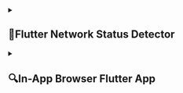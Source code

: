 <details> 
  <summary><h2>📶Flutter Network Status Detector</h2></summary>
  
# Flutter Network Status Detector

![Network Status Detector](https://github.com/Aayush014/adv_flutter_ch3/assets/133498952/5e01916a-fffc-4b20-9709-b2504a1092b2)


## Overview

**Flutter Network Status Detector** is a Flutter application that detects the internet or WiFi connectivity status in real-time and updates the UI accordingly. This application is designed to provide users with immediate feedback about their network connection status.

## Features

- **Real-time Network Detection**: Detects changes in internet or WiFi connectivity instantly.
- **Dynamic UI Updates**: Displays different interfaces depending on the network status.
- **Cross-Platform**: Runs on both Android and iOS devices.
- **Minimal Dependencies**: Lightweight and efficient performance.

## Screenshots
### Online
<p>
    <table align="center">
      <tr>
        <td><img src="https://github.com/Aayush014/adv_flutter_ch3/assets/133498952/f48b3f30-6a7d-4ccd-9a2f-bbd404f0a989" alt="Image 2" width="180" height="auto"></td>
      </tr>
    </table>    
</p>

### Offline
<p>
    <table align="center">
      <tr>
        <td><img src="https://github.com/Aayush014/adv_flutter_ch3/assets/133498952/ae654cd8-761f-490d-ab2c-890521500c17" alt="Image 2" width="180" height="auto"></td>
      </tr>
    </table>    
</p>


### Video

https://github.com/Aayush014/adv_flutter_ch3/assets/133498952/f163bb0d-afba-466b-a9d4-aa2c83c54a75


## Getting Started

Follow these instructions to get a copy of the project up and running on your local machine for development and testing purposes.

### Prerequisites

- [Flutter](https://flutter.dev) installed on your machine.
- [Dart](https://dart.dev) SDK.

### Installation Steps

1. *Clone the repository:*

    ```bash
    git clone https://github.com/Aayush014/adv_flutter_ch3.git
    ```

2. *Install dependencies:*

    ```bash
    flutter pub get
    ```

3. *Run the app:*

    ```bash
    flutter run
    ```
    
## Usage
Once the application is running, it will automatically detect your network status. Here's a step-by-step guide on how to use the app.

## Code Overview
```dart
StreamBuilder(
      stream: Connectivity().onConnectivityChanged,
      builder: (context, snapshot) {
        if (snapshot.data!.contains(ConnectivityResult.mobile)) {
          return Center(child: Text('Mobile is connected to Mobile Data'));
        } else if (snapshot.data!.contains(ConnectivityResult.wifi)) {
          return Center(child: Text('Mobile is connected to Wifi'));
        } else {
          return Center(
            child: Container(
              height: 350,
              width: 450,
              decoration: const BoxDecoration(
                color: Colors.red,
                image: DecorationImage(
                  fit: BoxFit.cover,
                  image: AssetImage('assets/gifs/giphy.gif'),
                ),
              ),
            ),
          );
        }
      },
    );
```
### Technologies Used
- *Flutter*: For building the cross-platform mobile application.
- *Dart*: The programming language used by Flutter.

```bash
flutter-network-status-detector/
├── android/
├── ios/
├── lib/
│   ├── main.dart
│   ├── screens/
│   │   ├── home_screen.dart
│   │   ├── online_screen.dart
│   │   └── offline_screen.dart
├── test/
├── .gitignore
├── pubspec.yaml
└── README.md
```
## Key Files
- *main.dart*: The entry point for the application.
- *home_screen.dart*: The main screen that handles navigation and initial network detection.
- *online_screen.dart*: The screen displayed when the network is connected.
- *offline.dart*: The screen displayed when the network is disconnected.

### Contributing
Contributions are what make the open-source community such an amazing place to learn, inspire, and create. Any contributions you make are greatly appreciated.

If you would like to contribute to this project, please follow these steps:

1. Fork the repository.
2. Create a new branch (git checkout -b feature/YourFeature).
3. Commit your changes (git commit -am 'Add some feature').
4. Push to the branch (git push origin feature/YourFeature).
5. Create a new Pull Request.

### License
Distributed under the MIT License. See `LICENSE` for more information.

### Contact
My Mail - aayushpatel01411@gmail.com
</details>
<details>
  <summary><h2>🔍In-App Browser Flutter App</h2></summary>

A single-page Flutter application that displays an in-app browser using the `flutter_inappwebview` package. This app is designed to provide a seamless web browsing experience within a Flutter application.

## Features

- **In-App Browser:** Embed a fully functional web browser within your Flutter app.
- **Smooth Performance:** Optimized for smooth browsing experience.
- **Cross-Platform:** Works on both Android and iOS.
- **Customizable:** Easily customizable to fit your app's design and functionality needs.

## Screenshots

<details> 
  <summary><h2>📸Photos</h2></summary>
  <p>
    <table align="center">
  <tr>
    <td><img src="https://github.com/Aayush014/adv_flutter_ch3/assets/133498952/dcbbc047-8665-4a9d-b77c-65278d5a2436" alt="Image 2" width="180" height="auto"></td>
    <td><img src="https://github.com/Aayush014/adv_flutter_ch3/assets/133498952/220e007d-e3ef-4374-9284-07c8ed68504e" alt="Image 2" width="180" height="auto"></td>
  </tr>
    </table>    
  </p>
  </details>
  <details> 
  <summary><h2>📽️Video</h2></summary>
  <p>
    <table align="center">
  <tr>
    <video src ="https://github.com/Aayush014/adv_flutter_ch3/assets/133498952/c135fac2-cbcf-4b12-8c75-cfb299e28fb0"></video> </h1>
  </tr>
    </table>   
  </p>
  </details>

## Getting Started

### Prerequisites

- Flutter SDK: [Install Flutter](https://flutter.dev/docs/get-started/install)
- Dart: [Install Dart](https://dart.dev/get-dart)

### Installation

1. *Clone the repository:*

    ```bash
    git clone https://github.com/Aayush014/adv_flutter_ch3.git
    ```

2. *Install dependencies:*

    ```bash
    flutter pub get
    ```

3. *Run the app:*

    ```bash
    flutter run
    ```
## Code Example
```dart
InAppWebView(
        initialUrlRequest: URLRequest(url: Uri.parse("https://www.google.com")),
        onWebViewCreated: (controller) {
          webViewController = controller;
        },
      ),
    );
```

## Contributing

If you would like to contribute to this project, please follow these steps:

1. Fork the repository.
2. Create a new branch (git checkout -b feature/YourFeature).
3. Commit your changes (git commit -am 'Add some feature').
4. Push to the branch (git push origin feature/YourFeature).
5. Create a new Pull Request.

## License

This project is licensed under the MIT License - see the [LICENSE](LICENSE) file for details.

## Contact

If you have any questions or suggestions, feel free to open an issue or contact me at [aayushpatel01411@gmail.com].

---

Happy coding!
</details>
